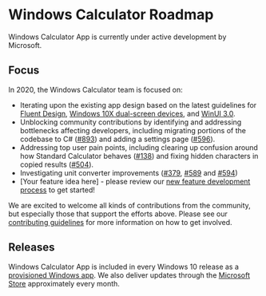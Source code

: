 # Windows Calculator Roadmap

Windows Calculator App is currently under active development by Microsoft.

## Focus

In 2020, the Windows Calculator team is focused on:
* Iterating upon the existing app design based on the latest guidelines for [Fluent Design](https://developer.microsoft.com/en-us/windows/apps/design), [Windows 10X dual-screen devices](https://docs.microsoft.com/en-us/dual-screen/windows/), and [WinUI 3.0](https://github.com/microsoft/microsoft-ui-xaml).
* Unblocking community contributions by identifying and addressing bottlenecks affecting developers, including migrating portions of the codebase to C# ([#893](https://github.com/microsoft/calculator/issues/893)) and adding a settings page ([#596](https://github.com/microsoft/calculator/issues/596)).
* Addressing top user pain points, including clearing up confusion around how Standard Calculator behaves ([#138](https://github.com/microsoft/calculator/issues/138)) and fixing hidden characters in copied results ([#504](https://github.com/microsoft/calculator/issues/504)).
* Investigating unit converter improvements ([#379](https://github.com/microsoft/calculator/issues/379), [#589](https://github.com/microsoft/calculator/issues/589) and [#594](https://github.com/microsoft/calculator/issues/594))
* [Your feature idea here] - please review our [new feature development process](https://github.com/Microsoft/calculator/blob/master/docs/NewFeatureProcess.md) to get started!

We are excited to welcome all kinds of contributions from the community, but especially those that support the efforts above. Please see our [contributing guidelines](https://github.com/Microsoft/calculator/blob/master/CONTRIBUTING.md) for more information on how to get involved.

## Releases

Windows Calculator App is included in every Windows 10 release as a [provisioned Windows app](https://docs.microsoft.com/en-us/windows/application-management/apps-in-windows-10#provisioned-windows-apps). We also deliver updates through the [Microsoft Store](https://www.microsoft.com/store/productId/9WZDNCRFHVN5) approximately every month.
